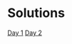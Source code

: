 # Solutions

[Day 1](https://github.com/nickclason/AdventOfCode/blob/main/year/2024/day1/day1.py)
[Day 2](https://github.com/nickclason/AdventOfCode/blob/main/year/2024/day2/day2.py)
